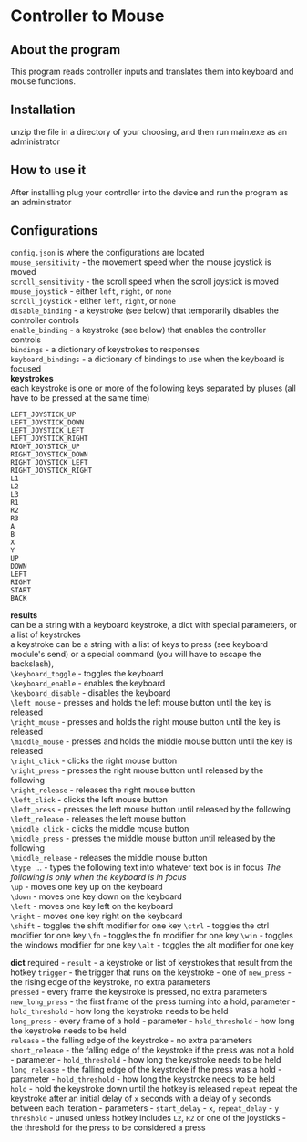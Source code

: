 # Controller to Mouse
## About the program
This program reads controller inputs and translates them into keyboard and mouse functions.

## Installation
unzip the file in a directory of your choosing, and then run main.exe as an administrator

## How to use it
After installing plug your controller into the device and run the program as an administrator 
    
## Configurations
`config.json` is where the configurations are located  
`mouse_sensitivity` - the movement speed when the mouse joystick is moved  
`scroll_sensitivity` - the scroll speed when the scroll joystick is moved  
`mouse_joystick` - either `left`, `right`, or `none`  
`scroll_joystick` - either `left`, `right`, or `none`  
`disable_binding` - a keystroke (see below) that temporarily disables the controller controls   
`enable_binding` - a keystroke (see below) that enables the controller controls  
`bindings` - a dictionary of keystrokes to responses  
`keyboard_bindings` - a dictionary of bindings to use when the keyboard is focused  
**keystrokes**  
each keystroke is one or more of the following keys separated by pluses (all have to be pressed at the same time)  
```
LEFT_JOYSTICK_UP
LEFT_JOYSTICK_DOWN
LEFT_JOYSTICK_LEFT
LEFT_JOYSTICK_RIGHT
RIGHT_JOYSTICK_UP
RIGHT_JOYSTICK_DOWN
RIGHT_JOYSTICK_LEFT
RIGHT_JOYSTICK_RIGHT
L1
L2
L3
R1
R2
R3
A
B
X
Y
UP
DOWN
LEFT
RIGHT
START
BACK
```

**results**  
can be a string with a keyboard keystroke, a dict with special parameters, or a list of keystrokes  
a keystroke can be a string with a list of keys to press (see keyboard module's send) or a special command (you will have to escape the backslash),  
`\keyboard_toggle` - toggles the keyboard  
`\keyboard_enable` - enables the keyboard  
`\keyboard_disable` - disables the keyboard  
`\left_mouse` - presses and holds the left mouse button until the key is released  
`\right_mouse` - presses and holds the right mouse button until the key is released  
`\middle_mouse` - presses and holds the middle mouse button until the key is released  
`\right_click` - clicks the right mouse button  
`\right_press` - presses the right mouse button until released by the following  
`\right_release` - releases the right mouse button  
`\left_click` - clicks the left mouse button  
`\left_press` - presses the left mouse button until released by the following  
`\left_release` - releases the left mouse button  
`\middle_click` - clicks the middle mouse button  
`\middle_press` - presses the middle mouse button until released by the following  
`\middle_release` - releases the middle mouse button  
`\type `... - types the following text into whatever text box is in focus
*The following is only when the keyboard is in focus*  
`\up` - moves one key up on the keyboard  
`\down` - moves one key down on the keyboard  
`\left` - moves one key left on the keyboard  
`\right` - moves one key right on the keyboard  
`\shift` - toggles the shift modifier for one key
`\ctrl` - toggles the ctrl modifier for one key
`\fn` - toggles the fn modifier for one key
`\win` - toggles the windows modifier for one key
`\alt` - toggles the alt modifier for one key

**dict**
required - `result` - a keystroke or list of keystrokes that result from the hotkey
`trigger` - the trigger that runs on the keystroke - one of 
    `new_press` - the rising edge of the keystroke, no extra parameters  
    `pressed` - every frame the keystroke is pressed, no extra parameters  
    `new_long_press` - the first frame of the press turning into a hold, parameter - `hold_threshold` - how long the keystroke needs to be held  
    `long_press` - every frame of a hold - parameter - `hold_threshold` - how long the keystroke needs to be held  
    `release` - the falling edge of the keystroke - no extra parameters
    `short_release` - the falling edge of the keystroke if the press was not a hold - parameter - `hold_threshold` - how long the keystroke needs to be held  
    `long_release` - the falling edge of the keystroke if the press was a hold - parameter - `hold_threshold` - how long the keystroke needs to be held  
    `hold` - hold the keystroke down until the hotkey is released
    `repeat` repeat the keystroke after an initial delay of `x` seconds with a delay of `y` seconds between each iteration - parameters - `start_delay` - `x`, `repeat_delay` - `y`
`threshold` - unused unless hotkey includes `L2`, `R2` or one of the joysticks - the threshold for the press to be considered a press
    
    
